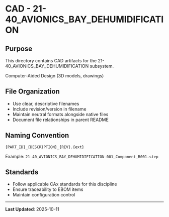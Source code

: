 # CAD - 21-40_AVIONICS_BAY_DEHUMIDIFICATION

## Purpose

This directory contains CAD artifacts for the 21-40_AVIONICS_BAY_DEHUMIDIFICATION subsystem.

Computer-Aided Design (3D models, drawings)

## File Organization

- Use clear, descriptive filenames
- Include revision/version in filename
- Maintain neutral formats alongside native files
- Document file relationships in parent README

## Naming Convention

```
{PART_ID}_{DESCRIPTION}_{REV}.{ext}
```

Example: `21-40_AVIONICS_BAY_DEHUMIDIFICATION-001_Component_R001.step`

## Standards

- Follow applicable CAx standards for this discipline
- Ensure traceability to EBOM items
- Maintain configuration control

---

**Last Updated**: 2025-10-11
